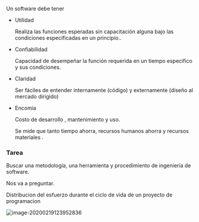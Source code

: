 Un software debe tener

- Utilidad
  
  Realiza las funciones esperadas sin capacitación alguna bajo las condiciones especificadas en un principio..

- Confiabilidad
  
  Capacidad de desempeñar la función requerida en un tiempo especifico y sus condiciones.

- Claridad
  
  Ser fáciles de entender internamente (código) y externamente (diseño al mercado dirigido)

- Encomia
  
  Costo de desarrollo , mantenimiento y uso.
  
  Se mide que tanto tiempo ahorra, recursos humanos ahorra y recursos materiales .

### Tarea

Buscar una metodología, una herramienta y procedimiento de ingeniería de software.

Nos va a preguntar.

Distribucion del esfuerzo durante el ciclo de vida de un proyecto de programacion

![image-20200219123952836](C:\Users\Felipe\AppData\Roaming\Typora\typora-user-images\image-20200219123952836.png)
